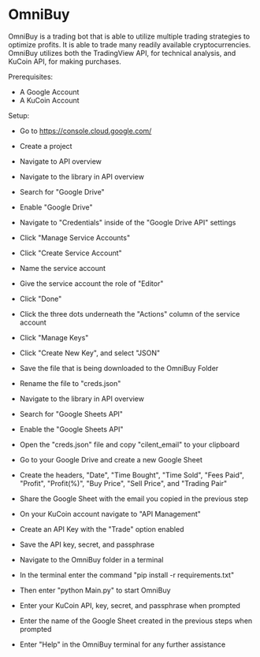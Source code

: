 # OmniBuy
 OmniBuy is a trading bot that is able to utilize multiple trading strategies to optimize profits. It is able to trade many readily available cryptocurrencies. OmniBuy utilizes both the TradingView API, for technical analysis, and KuCoin API, for making purchases. 
 
Prerequisites:
  - A Google Account
  - A KuCoin Account

Setup:
  - Go to https://console.cloud.google.com/
  - Create a project
  - Navigate to API overview
  - Navigate to the library in API overview
  - Search for "Google Drive"
  - Enable "Google Drive"
  - Navigate to "Credentials" inside of the "Google Drive API" settings
  - Click "Manage Service Accounts"
  - Click "Create Service Account"
  - Name the service account
  - Give the service account the role of "Editor"
  - Click "Done"
  - Click the three dots underneath the "Actions" column of the service account
  - Click "Manage Keys"
  - Click "Create New Key", and select "JSON"
  - Save the file that is being downloaded to the OmniBuy Folder
  - Rename the file to "creds.json"
  - Navigate to the library in API overview
  - Search for "Google Sheets API"
  - Enable the "Google Sheets API"
  - Open the "creds.json" file and copy "cilent_email" to your clipboard
  - Go to your Google Drive and create a new Google Sheet
  - Create the headers, "Date", "Time Bought", "Time Sold", "Fees Paid", "Profit", "Profit(%)", "Buy Price", 
    "Sell Price", and "Trading Pair"
  - Share the Google Sheet with the email you copied in the previous step

  - On your KuCoin account navigate to "API Management"
  - Create an API Key with the "Trade" option enabled
  - Save the API key, secret, and passphrase 
  
  - Navigate to the OmniBuy folder in a terminal
  - In the terminal enter the command "pip install -r requirements.txt"
  - Then enter "python Main.py" to start OmniBuy
  - Enter your KuCoin API, key, secret, and passphrase when prompted
  - Enter the name of the Google Sheet created in the previous steps when prompted
  - Enter "Help" in the OmniBuy terminal for any further assistance
